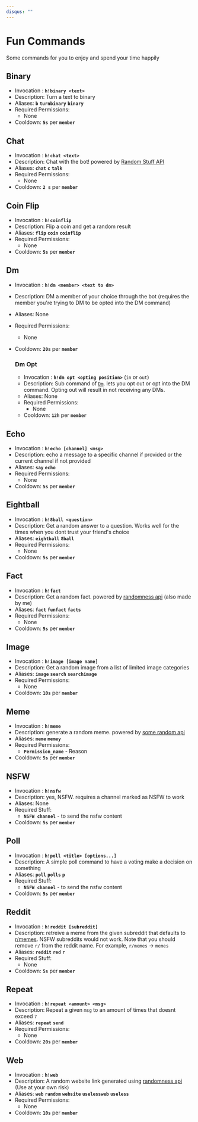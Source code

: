 ```yaml
---
disqus: ""
---
```


# Fun Commands

Some commands for you to enjoy and spend your time happily

## Binary

- Invocation : **`h!binary <text>`**
- Description: Turn a text to binary
- Aliases: **`b`** **`turnbinary`** **`binary`**
- Required Permissions:
    - None
- Cooldown: **`5s`** per **`member`**

## Chat

- Invocation : **`h!chat <text>`**
- Description: Chat with the bot! powered by [Random Stuff API](https://api-info.pgamerx.com/)
- Aliases: **`chat`** **`c`** **`talk`**
- Required Permissions:
    - None
- Cooldown: **`2 s`** per **`member`**

## Coin Flip

- Invocation : **`h!coinflip`**
- Description: Flip a coin and get a random result
- Aliases: **`flip`** **`coin`** **`coinflip`**
- Required Permissions:
    - None
- Cooldown: **`5s`** per **`member`**

## Dm

- Invocation : **`h!dm <member> <text to dm>`**
- Description: DM a member of your choice through the bot (requires the member you're trying to DM to be opted into the DM command)
- Aliases: None  
- Required Permissions:
    - None
- Cooldown: **`20s`** per **`member`**

    ### Dm Opt

    - Invocation : **`h!dm opt <opting position>`** (`in` or `out`)
    - Description: Sub command of [`Dm`](#dm). lets you opt out or opt into the DM command. Opting out will result in not receiving any DMs.
    - Aliases: None
    - Required Permissions:
        - None
    - Cooldown: **`12h`** per **`member`**

## Echo

- Invocation : **`h!echo [channel] <msg>`**
- Description: echo a message to a specific channel if provided or the current channel if not provided
- Aliases: **`say`** **`echo`**
- Required Permissions:
    - None
- Cooldown: **`5s`** per **`member`**

## Eightball

- Invocation : **`h!8ball <question>`**
- Description: Get a random answer to a question. Works well for the times when you dont  trust your friend's choice
- Aliases: **`eightball`** **`8ball`**
- Required Permissions:
    - None
- Cooldown: **`5s`** per **`member`**

## Fact

- Invocation : **`h!fact`**
- Description: Get a random fact. powered by [randomness api](https://randomness-apip.herokuapp.com) (also made by me)
- Aliases: **`fact`** **`funfact`** **`facts`**
- Required Permissions:
    - None
- Cooldown: **`5s`** per **`member`**

## Image

- Invocation : **`h!image [image name]`**
- Description: Get a random image from a list of limited image categories
- Aliases: **`image`** **`search`** **`searchimage`**
- Required Permissions:
    - None
- Cooldown: **`10s`** per **`member`**

## Meme

- Invocation : **`h!meme`**
- Description: generate a random meme. powered by [some random api](https://some-random-api.ml)
- Aliases: **`meme`** **`memey`**
- Required Permissions:
    - **`Permission_name`** - Reason
- Cooldown: **`5s`** per **`member`**

## NSFW

- Invocation : **`h!nsfw`**
- Description: yes, NSFW. requires a channel marked as NSFW to work
- Aliases: None
- Required Stuff:
    - **`NSFW channel`** - to send the nsfw content
- Cooldown: **`5s`** per **`member`**

## Poll

- Invocation : **`h!poll <title> [options...]`**
- Description: A simple poll command to have a voting make a decision on something
- Aliases: **`poll`** **`polls`** **`p`**
- Required Stuff:
    - **`NSFW channel`** - to send the nsfw content
- Cooldown: **`5s`** per **`member`**

## Reddit

- Invocation : **`h!reddit [subreddit]`**
- Description: retreive a meme from the given subreddit that defaults to [r/memes](https://reddit.com/r/memes). NSFW subreddits would not work. Note that you should remove `r/` from the reddit name. For example, `r/memes` -> `memes`
- Aliases: **`reddit`** **`red`** **`r`**
- Required Stuff:
    - None
- Cooldown: **`5s`** per **`member`**

## Repeat

- Invocation : **`h!repeat <amount> <msg>`**
- Description: Repeat a given `msg` to an amount of times that doesnt exceed `7`
- Aliases: **`repeat`** **`send`**
- Required Permissions:
    - None
- Cooldown: **`20s`** per **`member`**

## Web

- Invocation : **`h!web`**
- Description: A random website link generated using [randomness api](https://randomness-api.herokuapp.com) (Use at your own risk)
- Aliases: **`web`** **`random`** **`website`** **`uselessweb`** **`useless`**
- Required Permissions:
    - None
- Cooldown: **`10s`** per **`member`**